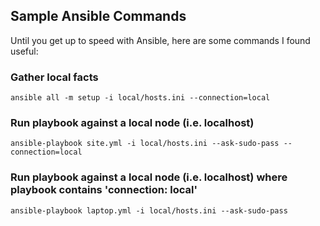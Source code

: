 ## Sample Ansible Commands ##

Until you get up to speed with Ansible, here are some commands I found useful:

### Gather local facts

    ansible all -m setup -i local/hosts.ini --connection=local

### Run playbook against a local node (i.e. localhost) 

    ansible-playbook site.yml -i local/hosts.ini --ask-sudo-pass --connection=local

### Run playbook against a local node (i.e. localhost) where playbook contains 'connection: local'

    ansible-playbook laptop.yml -i local/hosts.ini --ask-sudo-pass
